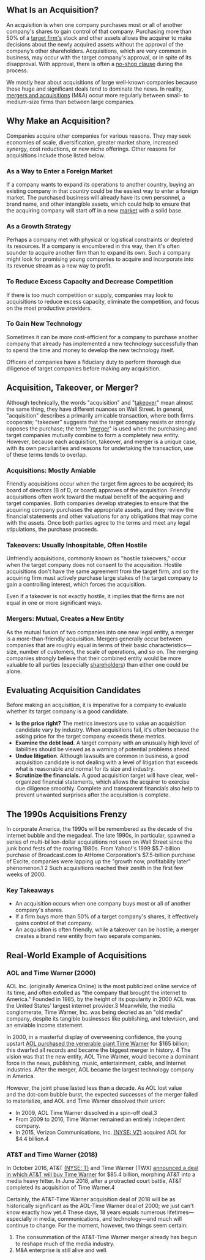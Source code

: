 ## What Is an Acquisition?

An acquisition is when one company purchases most or all of another company's shares to gain control of that company. Purchasing more than 50% of a [target firm's](https://www.investopedia.com/terms/t/targetfirm.asp) stock and other assets allows the acquirer to make decisions about the newly acquired assets without the approval of the company’s other shareholders. Acquisitions, which are very common in business, may occur with the target company's approval, or in spite of its disapproval. With approval, there is often a [no-shop clause](https://www.investopedia.com/terms/n/no-shop-clause.asp) during the process.

We mostly hear about acquisitions of large well-known companies because these huge and significant deals tend to dominate the news. In reality, [mergers and acquisitions](https://www.investopedia.com/terms/m/mergersandacquisitions.asp) (M&A) occur more regularly between small- to medium-size firms than between large companies.

## Why Make an Acquisition?

Companies acquire other companies for various reasons. They may seek economies of scale, diversification, greater market share, increased synergy, cost reductions, or new niche offerings. Other reasons for acquisitions include those listed below.

### As a Way to Enter a Foreign Market

If a company wants to expand its operations to another country, buying an existing company in that country could be the easiest way to enter a foreign market. The purchased business will already have its own personnel, a brand name, and other intangible assets, which could help to ensure that the acquiring company will start off in a new [market](https://www.investopedia.com/ask/answers/042215/how-does-performance-stock-market-affect-individual-businesses.asp) with a solid base.

### As a Growth Strategy

Perhaps a company met with physical or logistical constraints or depleted its resources. If a company is encumbered in this way, then it's often sounder to acquire another firm than to expand its own. Such a company might look for promising young companies to acquire and incorporate into its revenue stream as a new way to profit.

### To Reduce Excess Capacity and Decrease Competition

If there is too much competition or supply, companies may look to acquisitions to reduce excess capacity, eliminate the competition, and focus on the most productive providers.

### To Gain New Technology

Sometimes it can be more cost-efficient for a company to purchase another company that already has implemented a new technology successfully than to spend the time and money to develop the new technology itself.

Officers of companies have a fiduciary duty to perform thorough due diligence of target companies before making any acquisition.

## Acquisition, Takeover, or Merger?

Although technically, the words "acquisition" and "[takeover](https://www.investopedia.com/terms/t/takeover.asp)" mean almost the same thing, they have different nuances on Wall Street. In general, "acquisition" describes a primarily amicable transaction, where both firms cooperate; "takeover" suggests that the target company resists or strongly opposes the purchase; the term "[merger](https://www.investopedia.com/ask/answers/043015/what-difference-between-accretive-and-dilutive-merger.asp)" is used when the purchasing and target companies mutually combine to form a completely new entity. However, because each acquisition, takeover, and merger is a unique case, with its own peculiarities and reasons for undertaking the transaction, use of these terms tends to overlap.

### Acquisitions: Mostly Amiable

Friendly acquisitions occur when the target firm agrees to be acquired; its board of directors (B of D, or board) approves of the acquisition. Friendly acquisitions often work toward the mutual benefit of the acquiring and target companies. Both companies develop strategies to ensure that the acquiring company purchases the appropriate assets, and they review the financial statements and other valuations for any obligations that may come with the assets. Once both parties agree to the terms and meet any legal stipulations, the purchase proceeds.

### Takeovers: Usually Inhospitable, Often Hostile

Unfriendly acquisitions, commonly known as "hostile takeovers," occur when the target company does not consent to the acquisition. Hostile acquisitions don't have the same agreement from the target firm, and so the acquiring firm must actively purchase large stakes of the target company to gain a controlling interest, which forces the acquisition.

Even if a takeover is not exactly hostile, it implies that the firms are not equal in one or more significant ways.

### Mergers: Mutual, Creates a New Entity

As the mutual fusion of two companies into one new legal entity, a merger is a more-than-friendly acquisition. Mergers generally occur between companies that are roughly equal in terms of their basic characteristics—size, number of customers, the scale of operations, and so on. The merging companies strongly believe that their combined entity would be more valuable to all parties (especially [shareholders](https://www.investopedia.com/ask/answers/203.asp)) than either one could be alone.

## Evaluating Acquisition Candidates

Before making an acquisition, it is imperative for a company to evaluate whether its target company is a good candidate.

-   **Is the price right?** The metrics investors use to value an acquisition candidate vary by industry. When acquisitions fail, it's often because the asking price for the target company exceeds these metrics.
-   **Examine the debt load**. A target company with an unusually high level of liabilities should be viewed as a warning of potential problems ahead.
-   **Undue litigation**. Although lawsuits are common in business, a good acquisition candidate is not dealing with a level of litigation that exceeds what is reasonable and normal for its size and industry.
-   **Scrutinize the financials.** A good acquisition target will have clear, well-organized financial statements, which allows the acquirer to exercise due diligence smoothly. Complete and transparent financials also help to prevent unwanted surprises after the acquisition is complete.

## The 1990s Acquisitions Frenzy

In corporate America, the 1990s will be remembered as the decade of the internet bubble and the megadeal. The late 1990s, in particular, spawned a series of multi-billion-dollar acquisitions not seen on Wall Street since the junk bond fests of the roaring 1980s. From Yahoo!'s 1999 $5.7-billion purchase of Broadcast.com to AtHome Corporation's $7.5-billion purchase of Excite, companies were lapping up the "growth now, profitability later" phenomenon.1 2 Such acquisitions reached their zenith in the first few weeks of 2000.

### Key Takeaways

-   An acquisition occurs when one company buys most or all of another company's shares.
-   If a firm buys more than 50% of a target company's shares, it effectively gains control of that company.
-   An acquisition is often friendly, while a takeover can be hostile; a merger creates a brand new entity from two separate companies.

## Real-World Example of Acquisitions

### AOL and Time Warner (2000)

AOL Inc. (originally America Online) is the most publicized online service of its time, and often extolled as "the company that brought the internet to America." Founded in 1985, by the height of its popularity in 2000 AOL was the United States' largest internet provider.3 Meanwhile, the media conglomerate, Time Warner, Inc. was being decried as an "old media" company, despite its tangible businesses like publishing, and television, and an enviable income statement.

In 2000, in a masterful display of overweening confidence, the young upstart [AOL purchased the venerable giant Time Warner](https://www.investopedia.com/investing/biggest-mergers-in-history/) for $165 billion; this dwarfed all records and became the biggest merger in history. 4 The vision was that the new entity, AOL Time Warner, would become a dominant force in the news, publishing, music, entertainment, cable, and Internet industries. After the merger, AOL became the largest technology company in America.

However, the joint phase lasted less than a decade. As AOL lost value and the dot-com bubble burst, the expected successes of the merger failed to materialize, and AOL and Time Warner dissolved their union:

-   In 2009, AOL Time Warner dissolved in a spin-off deal.3
-   From 2009 to 2016, Time Warner remained an entirely independent company. 
-   In 2015, Verizon Communications, Inc. [(NYSE: VZ)](https://www.investopedia.com/markets/quote?tvwidgetsymbol=vz) acquired AOL for $4.4 billion.4

### AT&T and Time Warner (2018)

In October 2016, AT&T [(NYSE: T)](https://www.investopedia.com/markets/quote?tvwidgetsymbol=t) and Time Warner (TWX) [announced a deal in which AT&T will buy Time Warner](https://www.investopedia.com/investing/att-and-time-warner-merger-case-what-you-need-know/) for $85.4 billion, morphing AT&T into a media heavy hitter. In June 2018, after a protracted court battle, AT&T completed its acquisition of Time Warner.4

Certainly, the AT&T-Time Warner acquisition deal of 2018 will be as historically significant as the AOL-Time Warner deal of 2000; we just can't know exactly how yet.4 These days, 18 years equals numerous lifetimes—especially in media, communications, and technology—and much will continue to change. For the moment, however, two things seem certain:

1.  The consummation of the AT&T-Time Warner merger already has begun to reshape much of the media industry.
2.  M&A enterprise is still alive and well.